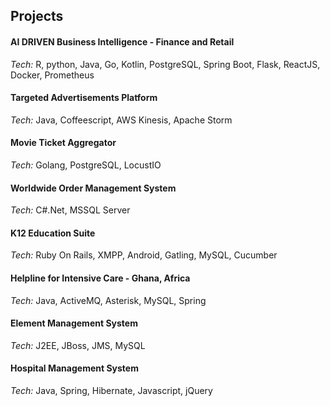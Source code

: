 
## Projects

#### AI DRIVEN Business Intelligence - Finance and Retail
*Tech:* R, python, Java, Go, Kotlin, PostgreSQL, Spring Boot, Flask, ReactJS, Docker, Prometheus

#### Targeted Advertisements Platform
*Tech:* Java, Coffeescript, AWS Kinesis, Apache Storm

#### Movie Ticket Aggregator
*Tech:* Golang, PostgreSQL, LocustIO

#### Worldwide Order Management System
*Tech:* C#.Net, MSSQL Server

#### K12 Education Suite
*Tech:* Ruby On Rails, XMPP, Android, Gatling, MySQL, Cucumber

#### Helpline for Intensive Care - Ghana, Africa
*Tech:* Java, ActiveMQ, Asterisk, MySQL, Spring

#### Element Management System
*Tech:* J2EE, JBoss, JMS, MySQL

#### Hospital Management System
*Tech:* Java, Spring, Hibernate, Javascript, jQuery